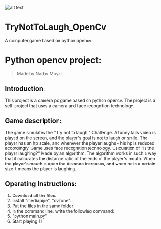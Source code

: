 
![alt text](https://img.wallscloud.net/uploads/cache/3378068484/despicable-me-2-laughing-minions-lxy5-1024x576-MM-90.webp)

# TryNotToLaugh_OpenCv
A computer game based on python opencv
# Python opencv project:
>Made by Nadav Moyal.  

## Introduction:
This project is a camera pc game based on python opencv.
The project is a self-project that uses a camera and face recognition technology.

## Game description:
The game simulates the "Try not to laugh!" Challenge.
A funny fails video is played on the screen, and the player's goal is not to laugh or smile.
The player has an hp scale, and whenever the player laughs - his hp is reduced accordingly.
Game uses face recognition technology.
Calculation of "Is the player laughing?" Made by an algorithm.
The algorithm works in such a way that it calculates the distance ratio of the ends of the player's mouth.
When the player's mouth is open the distance increases, and when he is a certain size it means the player is laughing.

## Operating Instructions:
1. Download all the files.
2. Install "mediapipe", "cvzone". 
3. Put the files in the same folder.
4. In the command line, write the following command:
5. "python main.py"
6. Start playing  ! !



